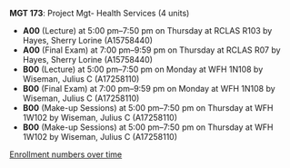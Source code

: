 **MGT 173**: Project Mgt- Health Services (4 units)

- **A00** (Lecture) at 5:00 pm–7:50 pm on Thursday at RCLAS R103 by Hayes, Sherry Lorine (A15758440)
- **A00** (Final Exam) at 7:00 pm–9:59 pm on Thursday at RCLAS R07 by Hayes, Sherry Lorine (A15758440)
- **B00** (Lecture) at 5:00 pm–7:50 pm on Monday at WFH 1N108 by Wiseman, Julius C (A17258110)
- **B00** (Final Exam) at 7:00 pm–9:59 pm on Monday at WFH 1N108 by Wiseman, Julius C (A17258110)
- **B00** (Make-up Sessions) at 5:00 pm–7:50 pm on Thursday at WFH 1W102 by Wiseman, Julius C (A17258110)
- **B00** (Make-up Sessions) at 5:00 pm–7:50 pm on Thursday at WFH 1W102 by Wiseman, Julius C (A17258110)

[Enrollment numbers over time](./MGT173.tsv)
